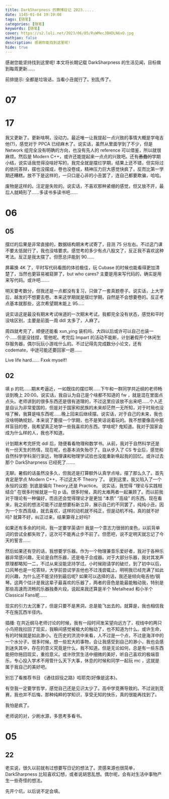 ```yaml
---
title: DarkSharpness 的赛博日记 2023.....
date: 1145-01-04 19:19:08
tags: [随笔]
categories: [随笔]
keywords: [随笔]
cover: https://s2.loli.net/2023/06/05/RvWMecJBHDLN6xO.jpg
mathjax: false
description: 感谢你能找到这里呢!
hide: true
---
```


感谢您能坚持找到这里呢! 本文将长期记载 DarkSharpness 的生活见闻，目标做到每周更新......

前排提示: 全都是垃圾话，当看小丑就行了。别乱传了。

# 07

# 17

我又更新了。更新啥啊，没动力。最近唯一让我提起一点兴致的事情大概是学电吉他(?)，感觉对于 PPCA 已经麻木了。说实话，虽然从里面学到了不少，但是 Network 组完全没有明确的方向，也没有先人的 reference 可以借鉴，所以就很麻烦。然后是 Modern C++，或许还能提起来一点点的兴致吧。还有~~愚蠢的~~学期小结，说实话我觉得没啥好写的，我完全就是摆烂学期，结果上还不错，但实际过的依托答辩，摆也没摆成，卷也没卷成，精神压力巨大感觉快疯了，反而比第一学期还糟糕。放不下是这样的，一只口是心非的小丑罢了，连自己都要欺骗，哈哈。

废物是这样的。注定是失败的。说实话，不喜欢那种紧绷的感觉，但又放不开，最后人就畸形了......多读书多读书吧......

# 06

## 05

摆烂的后果是非常直接的，数据结构期末考试寄了，目测 75 分左右。不过这门课不要太低就行了，我也没啥要求。感觉考的多少有点八股文了，反正我不喜欢这种考法。反正是我太摆了。但愿总评能到 90......

屏幕换 4K 了，平时写代码看图的体验极佳，玩 Cubase 的时候也能看得更加清楚了，当然也更容易被窥屏了，but who cares? 主要是用来写代码的，确实是用来写代码。或许吧.......

明天要考数分，但我还是一点都没有复习，只做了一套真题卷子。说实话，上大学后，越发的不想要去卷。本来这学期就是摆烂学期，自然是不会想要卷的。反正考点基本就那些，这次希望期末能上 95.....

说实话这是最没有期末考试味道的一次期末考试，我都完全没有状态，感觉和平时没啥区别，主要是前面一周 ddl 太多了，人麻了。

周四就考完了，顺便还能看 xun_ying 装机吗，大四以后或许可以自己也装一个......但是没钱捏，管他呢。考完后 Impart 的活动不能断，计划暑假开个休闲生存服务器，偶尔玩玩小游戏什么的。不过记得先完成数分小论文，还有 codemate，中途可能还要回家一趟......

Live life hard...... Fxxk myself!

## 02

填 p 的坑......期末考逼近，一如既往的摆烂啊......下午和一群同学共近纲的老师畅谈到晚上 20:00。说实话，我自认为自己是个啥都不知道的 fw ，就是混在里面点点头。老师讲到的很多东西还是很有道理的，不过这里应该放不出来吧......个人还是自认为非常爱国的，但是对于国家和民族的未来却茫然一无所知，对于时局也没啥了解，我算是啥东西呢......晚上回来后继续摆。说实话，对于自己的未来，我也没啥明确规划，本来说了要摆一个学期，也不是笑话说着玩的。我不想要像高中那样盲目的卷，我希望真正地学一些我喜欢的东西。学啥呢? 鬼知道。我对于国家会成为什么样的人，我也不知道。

计划期末考完肝完 ddl 后，随便看看物理和数学书。从前，我对于自然科学还是有一份天生的热情，现在呢，也基本消失殆尽了。自从步入了 CS 专业后，感觉和自然科学学科渐行渐远，物理课和物理学试验也没能重新唤起我的回忆。或许过去那个 DarkSharpness 已经死了.......

无聊。暑假的话虽然没多久，但我还是打算额外认真学点啥，摆了那么久了。首先肯定是学点 Modern C++，不过这太不 Theory 了。 说到这里，我又陷入了一个永恒的议题: 到底是偏向 Theory,还是 Practice。 说实话，我觉得 “理论与实践相结合” 在很多时候就是一句 p 话。很多时候，真的太难两者一起兼顾了。而以前我对于理论有一种偏好，而且还会觉得理论才是更加 “本质” “高级” 的东西。现在看来，我之前的想法可能不过是想要标新立异，展示自己的不同罢了，纯纯小丑。因为一个东西高级，就去喜欢，这样的动机就不纯正，但是动机不纯，真的就不好吗? 就算不好，纠正过来，结果算得上好吗?

如果还有多余的时间，我一定要学英语!!! 我是一个意志力很弱的楽色，以前背单词的尝试全都失败了，这次可不能再止步不前了。但愿吧，说不定明天就忘记了今天的誓言......

然后如果还有空的话，我想要学乐器。作为一个物理兼音乐爱好者，我对于各种乐器非常感兴趣，无论是自然乐器，还是电子合成器。对于大部分乐器，我对其发声原理都略知一二，不过从来没能坚持学过。小时候刚请学的破烂，到了初中以后，口风琴也是一坨答辩，大学前尝试学吉他也不过浅尝辄止。明明我已经充满了如此的兴趣，为什么还不能坚持到最后呢? 如果可以选择的话，我还是倾向电吉他/钢琴。这两个估计是我这辈子最喜欢的乐器了，两者的音色是能最能触动我，特别是那些高速而流畅的乐器独奏片段，说起来我还算是半个 Metalhead 和小半个 Classical Fans呢......

现实的引力太沉重了，但是只要不是黑洞，总是能飞出去的。就算是，我也相信我不在施瓦西半径内。

插播: 在共近纲马老师讨论的时候，我有一段时间发呆望向远方了，视线中的两只小鸟把我拉回了现实，我瞬间感觉被极大的触动了，也不知道为什么。或许生命，有的时候就是如此渺小。在历史的洪流中来看，人不过是一个点，不过是海洋中的一个水分子。很多时候，想一些宏大的事物，会让我感受到自己的渺小，我也会感到迷失其中，存在的意义究竟是什么，我不知道。但是无论如何，总是有一些东西能把你拖回现实，重拾意义。或许欣赏生活中细微的美好，听自己喜欢的极端音乐，专心投入学术不用管什么天下大事，休息的时候和同学一起玩 mc ，这就是属于我自己的美好吧。

别忘了看推荐书目 《通往奴役之路》哈耶克(好像是这本)。

有空我一定要学哲学，感觉自己还是见识太少了。高中学竞赛导致的。不过说到竞赛，我也并不后悔，那种纯粹的学知识，享受无知的快乐，真的很能再找到了。

我怕是疯了。

老师说的对，少刷水源，多思考多看书。

# 05

## 22

老实说，很久以前就有过想要写日记的想法了。灵感来源也很简单，DarkSharpness 比较喜欢幻想，或者说胡思乱想。偶尔呢，会有对生活中事物产生一些奇怪的想法。

先开个坑，以后说不定会填。
